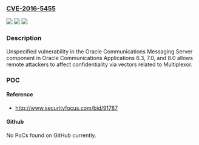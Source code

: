 ### [CVE-2016-5455](https://cve.mitre.org/cgi-bin/cvename.cgi?name=CVE-2016-5455)
![](https://img.shields.io/static/v1?label=Product&message=n%2Fa&color=blue)
![](https://img.shields.io/static/v1?label=Version&message=n%2Fa&color=blue)
![](https://img.shields.io/static/v1?label=Vulnerability&message=n%2Fa&color=brighgreen)

### Description

Unspecified vulnerability in the Oracle Communications Messaging Server component in Oracle Communications Applications 6.3, 7.0, and 8.0 allows remote attackers to affect confidentiality via vectors related to Multiplexor.

### POC

#### Reference
- http://www.securityfocus.com/bid/91787

#### Github
No PoCs found on GitHub currently.

